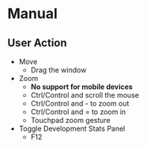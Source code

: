 # Manual

## User Action

- Move
  - Drag the window
- Zoom
  - **No support for mobile devices**
  - Ctrl/Control and scroll the mouse
  - Ctrl/Control and - to zoom out
  - Ctrl/Control and = to zoom in
  - Touchpad zoom gesture
- Toggle Development Stats Panel
  - F12
